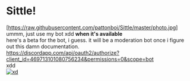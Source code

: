 # Sittle!
[https://raw.githubusercontent.com/pattonboi/Sittle/master/photo.jpg]
<br>
ummm, just use my bot xdd **when it's available**
<br>
here's a beta for the bot, i guess. it will be a moderation bot once i figure out this damn documentation. 
<br>
https://discordapp.com/api/oauth2/authorize?client_id=469713101080756234&permissions=0&scope=bot
<br>
xdd
<br>
[![xd](https://i.imgur.com/DJlg9cf.jpg)](https://i.imgur.com/DJlg9cf.jpg)
